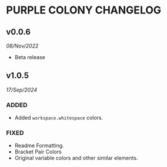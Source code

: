 # PURPLE COLONY CHANGELOG

## v0.0.6
*08/Nov/2022*

- Beta release


## v1.0.5
*17/Sep/2024*

### ADDED
- Added `workspace.whitespace` colors.

### FIXED
- Readme Formatting.
- Bracket Pair Colors
- Original variable colors and other similar elements.